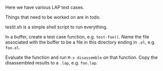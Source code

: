 Here we have various LAP test cases.

Things that need to be worked on are in todo.

testit.sh is a simple shell script to run everything.

In a buffer, create a test case function, e.g. `test-foo()`. Name the file associated with the buffer to be a file in this directory ending in `.el`, e.g. `foo.el`.

Evaluate the function and run `M-x disassemble` on that function. Copy the disassembled results to a `.lap`, e.g. `foo.lap`.
